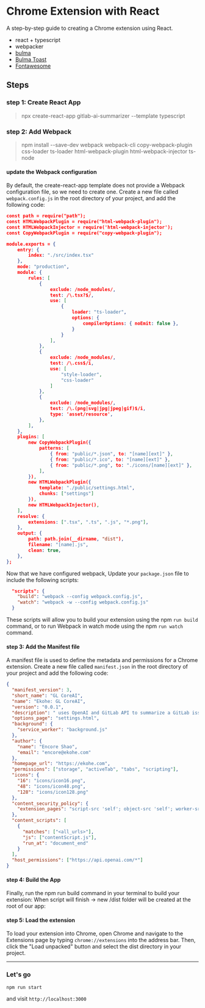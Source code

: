 # Chrome Extension with React

A step-by-step guide to creating a Chrome extension using React.

- react + typescript
- webpacker
- [bulma](https://bulma.io/documentation/)
- [Bulma Toast](https://rfoel.github.io/bulma-toast/)
- [Fontawesome](https://fontawesome.com/search?o=r&m=free)

## Steps

### step 1: Create React App

> npx create-react-app gitlab-ai-summarizer --template typescript

### step 2: Add Webpack

> npm install --save-dev webpack webpack-cli copy-webpack-plugin css-loader ts-loader html-webpack-plugin html-webpack-injector ts-node

#### update the Webpack configuration

By default, the create-react-app template does not provide a Webpack configuration file, so we need to create one. Create a new file called `webpack.config.js` in the root directory of your project, and add the following code:

```json
const path = require("path");
const HTMLWebpackPlugin = require("html-webpack-plugin");
const HTMLWebpackInjector = require('html-webpack-injector');
const CopyWebpackPlugin = require("copy-webpack-plugin");

module.exports = {
    entry: {
        index: "./src/index.tsx"
    },
    mode: "production",
    module: {
        rules: [
            {
                exclude: /node_modules/,
                test: /\.tsx?$/,
                use: [
                    {
                        loader: "ts-loader",
                        options: {
                            compilerOptions: { noEmit: false },
                        }
                    }
                ],
            },
            {
                exclude: /node_modules/,
                test: /\.css$/i,
                use: [
                    "style-loader",
                    "css-loader"
                ]
            },
            {
                exclude: /node_modules/,
                test: /\.(png|svg|jpg|jpeg|gif)$/i,
                type: 'asset/resource',
            },
        ],
    },
    plugins: [
        new CopyWebpackPlugin({
            patterns: [
                { from: "public/*.json", to: "[name][ext]" },
                { from: "public/*.ico", to: "[name][ext]" },
                { from: "public/*.png", to: "./icons/[name][ext]" },
            ],
        }),
        new HTMLWebpackPlugin({
            template: "./public/settings.html",
            chunks: ["settings"]
        }),
        new HTMLWebpackInjector(),
    ],
    resolve: {
        extensions: [".tsx", ".ts", ".js", "*.png"],
    },
    output: {
        path: path.join(__dirname, "dist"),
        filename: "[name].js",
        clean: true,
    },
};
```

Now that we have configured webpack, Update your `package.json` file to include the following scripts:

```json
  "scripts": {
    "build": "webpack --config webpack.config.js",
    "watch": "webpack -w --config webpack.config.js"
  }
```

These scripts will allow you to build your extension using the npm `run build` command, or to run Webpack in watch mode using the npm `run watch` command.

#### step 3: Add the Manifest file

A manifest file is used to define the metadata and permissions for a Chrome extension. Create a new file called `manifest.json` in the root directory of your project and add the following code:

```json
{
  "manifest_version": 3,
  "short_name": "GL CoreAI",
  "name": "Ekohe: GL CoreAI",
  "version": "0.0.1",
  "description": " uses OpenAI and GitLab API to summarize a GitLab issue from the issue's URL.",
  "options_page": "settings.html",
  "background": {
    "service_worker": "background.js"
  },
  "author": {
    "name": "Encore Shao",
    "email": "encore@ekohe.com"
  },
  "homepage_url": "https://ekohe.com",
  "permissions": ["storage", "activeTab", "tabs", "scripting"],
  "icons": {
    "16": "icons/icon16.png",
    "48": "icons/icon48.png",
    "128": "icons/icon128.png"
  },
  "content_security_policy": {
    "extension_pages": "script-src 'self'; object-src 'self'; worker-src 'self';"
  },
  "content_scripts": [
    {
      "matches": ["<all_urls>"],
      "js": ["contentScript.js"],
      "run_at": "document_end"
    }
  ],
  "host_permissions": ["https://api.openai.com/*"]
}
```

#### step 4: Build the App

Finally, run the npm run build command in your terminal to build your extension: When script will finish → new /dist folder will be created at the root of our app:

#### step 5: Load the extension

To load your extension into Chrome, open Chrome and navigate to the Extensions page by typing `chrome://extensions` into the address bar. Then, click the "Load unpacked" button and select the dist directory in your project.

---

### Let's go

```
npm run start
```

and visit `http://localhost:3000`
